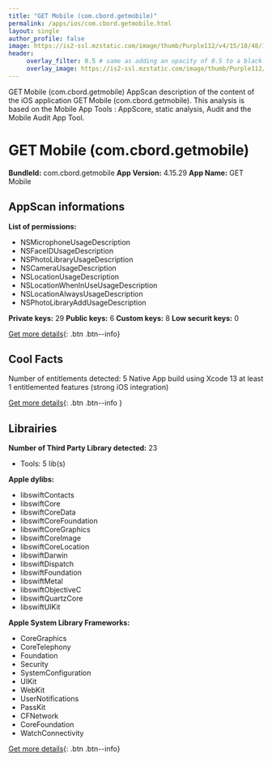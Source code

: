 ```yaml
---
title: "GET Mobile (com.cbord.getmobile)"
permalink: /apps/ios/com.cbord.getmobile.html
layout: single
author_profile: false
image: https://is2-ssl.mzstatic.com/image/thumb/Purple112/v4/15/18/48/151848c5-631a-909a-1ce3-4ea7be995cdc/AppIcon-0-0-1x_U007emarketing-0-0-0-5-0-0-sRGB-0-0-0-GLES2_U002c0-512MB-85-220-0-0.png/512x512bb.jpg
header: 
     overlay_filter: 0.5 # same as adding an opacity of 0.5 to a black background
     overlay_image: https://is2-ssl.mzstatic.com/image/thumb/Purple112/v4/15/18/48/151848c5-631a-909a-1ce3-4ea7be995cdc/AppIcon-0-0-1x_U007emarketing-0-0-0-5-0-0-sRGB-0-0-0-GLES2_U002c0-512MB-85-220-0-0.png/512x512bb.jpg
---
```

GET Mobile (com.cbord.getmobile) AppScan description of the content of the iOS application GET Mobile (com.cbord.getmobile). This analysis is based on the Mobile App Tools : AppScore, static analysis, Audit and the Mobile Audit App Tool.

# GET Mobile (com.cbord.getmobile)

**BundleId:** com.cbord.getmobile
**App Version:** 4.15.29
**App Name:** GET Mobile


## AppScan informations 

**List of permissions:** 
- NSMicrophoneUsageDescription
- NSFaceIDUsageDescription
- NSPhotoLibraryUsageDescription
- NSCameraUsageDescription
- NSLocationUsageDescription
- NSLocationWhenInUseUsageDescription
- NSLocationAlwaysUsageDescription
- NSPhotoLibraryAddUsageDescription
  
  
**Private keys:** 29
**Public keys:** 6
**Custom keys:** 8
**Low securit keys:** 0
  
[Get more details](/pricing.html){: .btn .btn--info}

## Cool Facts

Number of entitlements detected: 5
Native App
build using Xcode 13
at least 1 entitlemented features (strong iOS integration)
  
[Get more details](/pricing.html){: .btn .btn--info }

## Librairies 
**Number of Third Party Library detected:** 23
- Tools: 5 lib(s)


**Apple dylibs:**
- libswiftContacts
- libswiftCore
- libswiftCoreData
- libswiftCoreFoundation
- libswiftCoreGraphics
- libswiftCoreImage
- libswiftCoreLocation
- libswiftDarwin
- libswiftDispatch
- libswiftFoundation
- libswiftMetal
- libswiftObjectiveC
- libswiftQuartzCore
- libswiftUIKit


**Apple System Library Frameworks:**
- CoreGraphics
- CoreTelephony
- Foundation
- Security
- SystemConfiguration
- UIKit
- WebKit
- UserNotifications
- PassKit
- CFNetwork
- CoreFoundation
- WatchConnectivity


  
[Get more details](/pricing.html){: .btn .btn--info}

